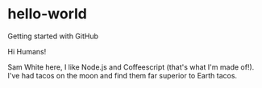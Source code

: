 # hello-world
Getting started with GitHub

Hi Humans!

Sam White here, I like Node.js and Coffeescript (that's what I'm made of!).
I've had tacos on the moon and find them far superior to Earth tacos.
